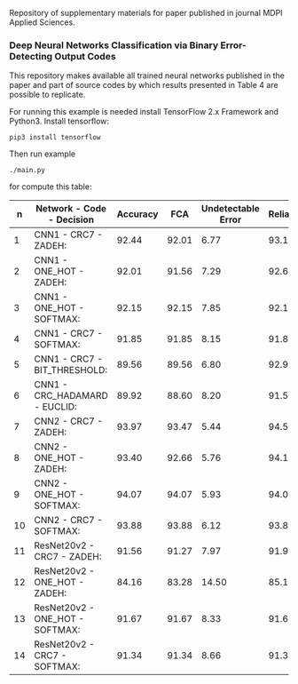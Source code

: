 Repository of supplementary materials for paper published in journal MDPI Applied Sciences.

### Deep Neural Networks Classification via Binary Error-Detecting Output Codes

This repository makes available all trained neural networks published in the paper and part of source codes by which
results presented in Table 4 are possible to replicate.

For running this example is needed install TensorFlow 2.x Framework and Python3.
Install tensorflow:
```
pip3 install tensorflow
```

Then run example

```
./main.py
```

for compute this table:


|n  |     Network - Code - Decision |      Accuracy|        FCA    |         Undetectable Error   |   Reliability|
|---|-------------------------------|--------------|---------------|------------------------------|---------------|
| 1|            CNN1 - CRC7 - ZADEH:|      92.44   |        92.01  |                 6.77         |           93.15|
| 2|         CNN1 - ONE_HOT - ZADEH:|      92.01   |        91.56  |                 7.29         |           92.63|
| 3|       CNN1 - ONE_HOT - SOFTMAX:|      92.15   |        92.15  |                 7.85         |           92.15|
| 4|          CNN1 - CRC7 - SOFTMAX:|      91.85   |        91.85  |                 8.15         |           91.85|
| 5|    CNN1 - CRC7 - BIT_THRESHOLD:|      89.56   |        89.56  |                 6.80         |           92.94|
| 6|   CNN1 - CRC_HADAMARD - EUCLID:|      89.92   |        88.60  |                 8.20         |           91.53|
| 7|            CNN2 - CRC7 - ZADEH:|      93.97   |        93.47  |                 5.44         |           94.50|
| 8|         CNN2 - ONE_HOT - ZADEH:|      93.40   |        92.66  |                 5.76         |           94.15|
| 9|       CNN2 - ONE_HOT - SOFTMAX:|      94.07   |        94.07  |                 5.93         |           94.07|
|10|          CNN2 - CRC7 - SOFTMAX:|      93.88   |        93.88  |                 6.12         |           93.88|
|11|      ResNet20v2 - CRC7 - ZADEH:|      91.56   |        91.27  |                 7.97         |           91.97|
|12|   ResNet20v2 - ONE_HOT - ZADEH:|      84.16   |        83.28  |                 14.50        |           85.17|
|13| ResNet20v2 - ONE_HOT - SOFTMAX:|      91.67   |        91.67  |                 8.33         |           91.67|
|14|    ResNet20v2 - CRC7 - SOFTMAX:|      91.34   |        91.34  |                 8.66         |           91.34|

